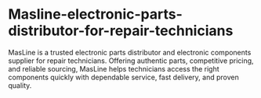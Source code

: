# Masline-electronic-parts-distributor-for-repair-technicians
MasLine is a trusted electronic parts distributor and electronic components supplier for repair technicians. Offering authentic parts, competitive pricing, and reliable sourcing, MasLine helps technicians access the right components quickly with dependable service, fast delivery, and proven quality.
